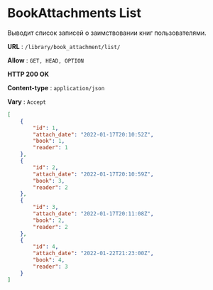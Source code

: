 # BookAttachments List

Выводит список записей о заимствовании книг пользователями.

**URL** : `/library/book_attachment/list/`

**Allow** : `GET, HEAD, OPTION`

**HTTP 200 OK**

**Content-type** : `application/json`

**Vary** : `Accept`

```json
[
    {
        "id": 1,
        "attach_date": "2022-01-17T20:10:52Z",
        "book": 1,
        "reader": 1
    },
    {
        "id": 2,
        "attach_date": "2022-01-17T20:10:59Z",
        "book": 3,
        "reader": 2
    },
    {
        "id": 3,
        "attach_date": "2022-01-17T20:11:08Z",
        "book": 2,
        "reader": 2
    },
    {
        "id": 4,
        "attach_date": "2022-01-22T21:23:00Z",
        "book": 4,
        "reader": 3
    }
]
```
